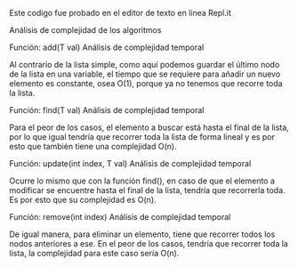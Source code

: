 Este codigo fue probado en el editor de texto en linea Repl.it

Análisis de complejidad de los algoritmos

Función: add(T val)
Análisis de complejidad temporal

Al contrario de la lista simple, como aquí podemos guardar el último nodo de la lista en una variable, el tiempo que se requiere para añadir un nuevo elemento es constante, osea O(1), porque ya no tenemos que recorre toda la lista.

Función: find(T val)
Análisis de complejidad temporal

Para el peor de los casos, el elemento a buscar está hasta el final de la lista, por lo que igual tendría que recorrer toda la lista de forma lineal y es por esto que también tiene una complejidad O(n).

Función: update(int index, T val)
Análisis de complejidad temporal

Ocurre lo mismo que con la función find(), en caso de que el elemento a modificar se encuentre hasta el final de la lista, tendría que recorrerla toda. Es por esto que su complejidad es O(n).

Función: remove(int index)
Análisis de complejidad temporal

De igual manera, para eliminar un elemento, tiene que recorrer todos los nodos anteriores a ese. En el peor de los casos, tendría que recorrer toda la lista, la complejidad para este caso sería O(n).
